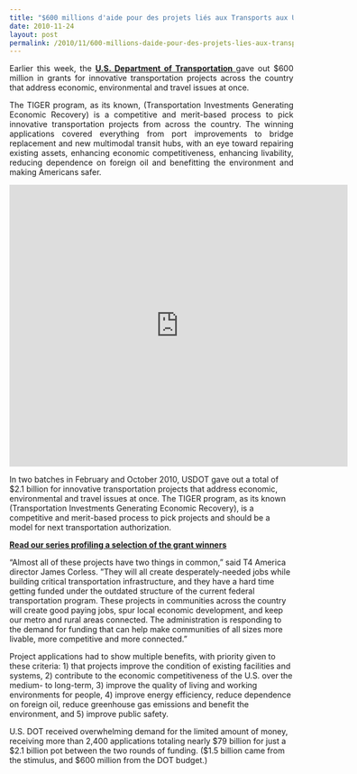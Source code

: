 ```yaml
---
title: "$600 millions d'aide pour des projets liés aux Transports aux USA"
date: 2010-11-24
layout: post
permalink: /2010/11/600-millions-daide-pour-des-projets-lies-aux-transports-aux-usa.html
---
```


<p style="text-align: justify;">Earlier this week, the <strong><a href="http://t4america.org/blog/2010/10/22/tiger-map-launch/" target="_blank">U.S. Department of Transportation </a></strong>gave out $600 million in grants for innovative transportation projects across the country that address economic, environmental and travel issues at once.</p> <p style="text-align: justify;">The TIGER program, as its known, (Transportation Investments Generating Economic Recovery) is a competitive and merit-based process to pick innovative transportation projects from across the country. The winning applications covered everything from port improvements to bridge replacement and new multimodal transit hubs, with an eye toward repairing existing assets, enhancing economic competitiveness, enhancing livability, reducing dependence on foreign oil and benefitting the environment and making Americans safer.</p> <p><iframe frameborder="0" height="500" src="http://www.batchgeo.com/map/t4america-tiger" width="600"></iframe></p>   <!--more-->  In two batches in February and October 2010, USDOT gave out a total of $2.1 billion for innovative transportation projects that address economic, environmental and travel issues at once. The TIGER program, as its known (Transportation Investments Generating Economic Recovery), is a competitive and merit-based process to pick projects and should be a model for next transportation authorization. <p><strong><a href="http://t4america.org/tag/tiger-series">Read our series profiling a selection of the grant winners</a></strong></p> <p>“Almost all of these projects have two things in common,” said T4 America director James Corless. ”They will all create desperately-needed jobs while building critical transportation infrastructure, and they have a hard time getting funded under the outdated structure of the current federal transportation program. These projects in communities across the country will create good paying jobs, spur local economic development, and keep our metro and rural areas connected. The administration is responding to the demand for funding that can help make communities of all sizes more livable, more competitive and more connected.”</p> <p>Project applications had to show multiple benefits, with priority given to these criteria: 1) that projects improve the condition of existing facilities and systems, 2) contribute to the economic competitiveness of the U.S. over the medium- to long-term, 3) improve the quality of living and working environments for people, 4) improve energy efficiency, reduce dependence on foreign oil, reduce greenhouse gas emissions and benefit the environment, and 5) improve public safety.</p> <p>U.S. DOT received overwhelming demand for the limited amount of money, receiving more than 2,400 applications totaling nearly $79 billion for just a $2.1 billion pot between the two rounds of funding. ($1.5 billion came from the stimulus, and $600 million from the DOT budget.)</p>